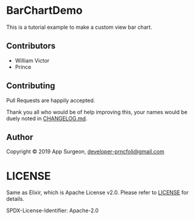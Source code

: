 # BarChartDemo
This is a tutorial example to make a custom view bar chart.

## Contributors
- William Victor
- Prince

## Contributing

Pull Requests are happily accepted.

Thank you all who would be of help improving this, your names would be duely noted in [CHANGELOG.md](CHANGELOG.md).

## Author

Copyright © 2019 App Surgeon,
developer-prncfoli@gmail.com

# LICENSE

Same as Elixir, which is Apache License v2.0. Please refer to [LICENSE](LICENSE) for details.

SPDX-License-Identifier: Apache-2.0
